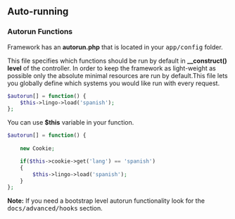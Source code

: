 ## Auto-running <a name="auto-running"></a>

### Autorun Functions

Framework has an <b>autorun.php</b> that is located in your <kbd>app/config</kbd> folder.

This file specifies which functions should be run by default in <b>__construct() level</b> of the controller.
In order to keep the framework as light-weight as possible only the absolute minimal resources are run by default.This file lets you globally define which systems you would like run with every request.

```php
$autorun[] = function() {
	$this->lingo->load('spanish');
};
```

You can use <b>$this</b> variable in your function. 

```php
$autorun[] = function() {
	
	new Cookie;

	if($this->cookie->get('lang') == 'spanish')
	{
		$this->lingo->load('spanish');
	}
};
```

**Note:** If you need a bootstrap level autorun functionality look for the <kbd>docs/advanced/hooks</kbd> section.